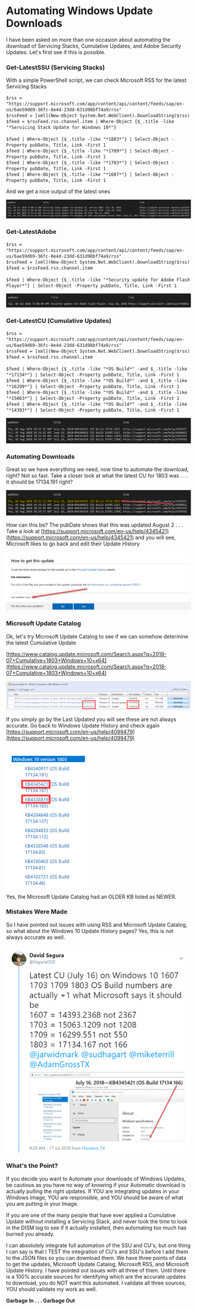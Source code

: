 # Automating Windows Update Downloads

I have been asked on more than one occasion about automating the download of Servicing Stacks, Cumulative Updates, and Adobe Security Updates.  Let's first see if this is possible.

### Get-LatestSSU \(Servicing Stacks\)

With a simple PowerShell script, we can check Microsoft RSS for the latest Servicing Stacks 

```text
$rss = "https://support.microsoft.com/app/content/api/content/feeds/sap/en-us/6ae59d69-36fc-8e4d-23dd-631d98bf74a9/rss"
$rssFeed = [xml](New-Object System.Net.WebClient).DownloadString($rss)
$feed = $rssFeed.rss.channel.item | Where-Object {$_.title -like "*Servicing Stack Update for Windows 10*"}

$feed | Where-Object {$_.title -like "*1803*"} | Select-Object -Property pubDate, Title, Link -First 1
$feed | Where-Object {$_.title -like "*1709*"} | Select-Object -Property pubDate, Title, Link -First 1
$feed | Where-Object {$_.title -like "*1703*"} | Select-Object -Property pubDate, Title, Link -First 1
$feed | Where-Object {$_.title -like "*1607*"} | Select-Object -Property pubDate, Title, Link -First 1
```

And we get a nice output of the latest ones

![Windows 10 Servicing Stack Updates](../../.gitbook/assets/2018-08-06_12-08-56.png)

### Get-LatestAdobe

```text
$rss = "https://support.microsoft.com/app/content/api/content/feeds/sap/en-us/6ae59d69-36fc-8e4d-23dd-631d98bf74a9/rss"
$rssFeed = [xml](New-Object System.Net.WebClient).DownloadString($rss)
$feed = $rssFeed.rss.channel.item

$feed | Where-Object {$_.title -like "*Security update for Adobe Flash Player*"} | Select-Object -Property pubDate, Title, Link -First 1
```

![Windows 10 Adobe Security Updates](../../.gitbook/assets/2018-08-06_12-22-53.png)

### Get-LatestCU \(Cumulative Updates\)

```text
$rss = "https://support.microsoft.com/app/content/api/content/feeds/sap/en-us/6ae59d69-36fc-8e4d-23dd-631d98bf74a9/rss"
$rssFeed = [xml](New-Object System.Net.WebClient).DownloadString($rss)
$feed = $rssFeed.rss.channel.item

$feed | Where-Object {$_.title -like "*OS Build*" -and $_.title -like "*17134*"} | Select-Object -Property pubDate, Title, Link -First 1
$feed | Where-Object {$_.title -like "*OS Build*" -and $_.title -like "*16299*"} | Select-Object -Property pubDate, Title, Link -First 1
$feed | Where-Object {$_.title -like "*OS Build*" -and $_.title -like "*15063*"} | Select-Object -Property pubDate, Title, Link -First 1
$feed | Where-Object {$_.title -like "*OS Build*" -and $_.title -like "*14393*"} | Select-Object -Property pubDate, Title, Link -First 1
```

![Windows 10 Cumulative Updates](../../.gitbook/assets/2018-08-06_12-24-38.png)

### Automating Downloads

Great so we have everything we need, now time to automate the download, right?  Not so fast.  Take a closer look at what the latest CU for 1803 was . . . it should be 17134.191 right?

![](../../.gitbook/assets/2018-08-06_12-24-38b.png)

How can this be?  The pubDate shows that this was updated August 2 . . . Take a look at [https://support.microsoft.com/en-us/help/4345421](https://support.microsoft.com/en-us/help/4345421) and you will see, Microsoft likes to go back and edit their Update History

![](../../.gitbook/assets/2018-08-06_12-30-06.png)

### Microsoft Update Catalog

Ok, let's try Microsoft Update Catalog to see if we can somehow determine the latest Cumulative Update

[https://www.catalog.update.microsoft.com/Search.aspx?q=2018-07+Cumulative+1803+Windows+10+x64](https://www.catalog.update.microsoft.com/Search.aspx?q=2018-07+Cumulative+1803+Windows+10+x64)

![](../../.gitbook/assets/2018-08-06_12-32-31.png)

If you simply go by the Last Updated you will see these are not always accurate.  Go back to Windows Update History and check again [https://support.microsoft.com/en-us/help/4099479](https://support.microsoft.com/en-us/help/4099479)

![](../../.gitbook/assets/2018-08-06_12-34-19.png)

Yes, the Microsoft Update Catalog had an OLDER KB listed as NEWER.

### Mistakes Were Made

So I have pointed out issues with using RSS and Microsoft Update Catalog, so what about the Windows 10 Update History pages?  Yes, this is not always accurate as well.

![](../../.gitbook/assets/2018-08-06_12-58-15.png)

### What's the Point?

If you decide you want to Automate your downloads of Windows Updates, be cautious as you have no way of knowing if your Automatic download is actually pulling the right updates.  If YOU are integrating updates in your Windows Image, YOU are responsible, and YOU should be aware of what you are putting in your Image.

If you are one of the many people that have ever applied a Cumulative Update without installing a Servicing Stack, and never took the time to look in the DISM log to see if it actually installed, then automating too much has burned you already.

I can absolutely integrate full automation of the SSU and CU's, but one thing I can say is that I TEST the integration of CU's and SSU's before I add them to the JSON files so you can download them.  We have three points of data to get the updates, Microsoft Update Catalog, Microsoft RSS, and Microsoft Update History.  I have pointed out issues with all three of them.  Until there is a 100% accurate sources for identifying which are the accurate updates to download, you do NOT want this automated.  I validate all three sources, YOU should validate my work as well.

**Garbage In . . . Garbage Out**











